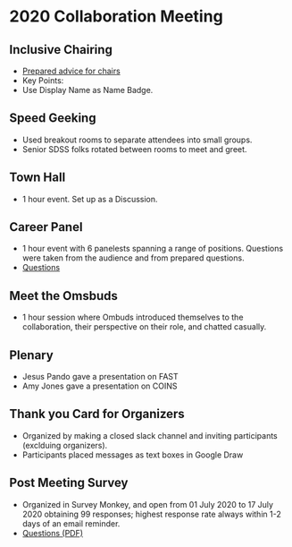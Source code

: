 # 2020 Collaboration Meeting 

## Inclusive Chairing
- [Prepared advice for chairs](SDSS2020-InclusiveChairing.pdf)
- Key Points:
 - Use Display Name as Name Badge. 

## Speed Geeking
- Used breakout rooms to separate attendees into small groups. 
- Senior SDSS folks rotated between rooms to meet and greet.

## Town Hall
- 1 hour event. Set up as a Discussion.

## Career Panel
- 1 hour event with 6 panelests spanning a range of positions. Questions were taken from the audience and from prepared questions.
- [Questions](COINS_Discussion_Questions_Collab_Career_Panel.pdf)

## Meet the Omsbuds
- 1 hour session where Ombuds introduced themselves to the collaboration, their perspective on their role, and chatted casually.

## Plenary
- Jesus Pando gave a presentation on FAST
- Amy Jones gave a presentation on COINS 

## Thank you Card for Organizers
- Organized by making a closed slack channel and inviting participants (exclduing organizers).
- Participants placed messages as text boxes in Google Draw

## Post Meeting Survey
- Organized in Survey Monkey, and open from 01 July 2020 to 17 July 2020 obtaining 99 responses; highest response rate always within 1-2 days of an email reminder.
- [Questions (PDF)](SDSS2020_Followup_Survey.pdf)
